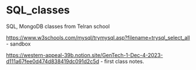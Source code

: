 # SQL_classes
SQL, MongoDB classes from Telran school

https://www.w3schools.com/mysql/trymysql.asp?filename=trysql_select_all - sandbox

https://western-appeal-39b.notion.site/GenTech-1-Dec-4-2023-d111a67fee0d474d838419dc091d2c5d - first class notes.

